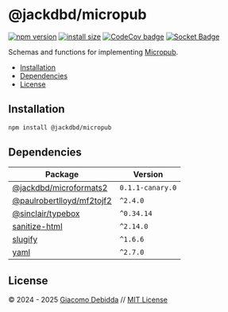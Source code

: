# @jackdbd/micropub

[![npm version](https://badge.fury.io/js/@jackdbd%2Fmicropub.svg)](https://badge.fury.io/js/@jackdbd%2Fmicropub)
[![install size](https://packagephobia.com/badge?p=@jackdbd/micropub)](https://packagephobia.com/result?p=@jackdbd/micropub)
[![CodeCov badge](https://codecov.io/gh/jackdbd/rapido/graph/badge.svg?token=BpFF8tmBYS)](https://app.codecov.io/gh/jackdbd/rapido?flags%5B0%5D=micropub)
[![Socket Badge](https://socket.dev/api/badge/npm/package/@jackdbd/micropub)](https://socket.dev/npm/package/@jackdbd/micropub)

Schemas and functions for implementing [Micropub](https://micropub.spec.indieweb.org/).

- [Installation](#installation)
- [Dependencies](#dependencies)
- [License](#license)

## Installation

```sh
npm install @jackdbd/micropub
```

## Dependencies

| Package | Version |
|---|---|
| [@jackdbd/microformats2](https://www.npmjs.com/package/@jackdbd/microformats2) | `0.1.1-canary.0` |
| [@paulrobertlloyd/mf2tojf2](https://www.npmjs.com/package/@paulrobertlloyd/mf2tojf2) | `^2.4.0` |
| [@sinclair/typebox](https://www.npmjs.com/package/@sinclair/typebox) | `^0.34.14` |
| [sanitize-html](https://www.npmjs.com/package/sanitize-html) | `^2.14.0` |
| [slugify](https://www.npmjs.com/package/slugify) | `^1.6.6` |
| [yaml](https://www.npmjs.com/package/yaml) | `^2.7.0` |

## License

&copy; 2024 - 2025 [Giacomo Debidda](https://www.giacomodebidda.com/) // [MIT License](https://spdx.org/licenses/MIT.html)
